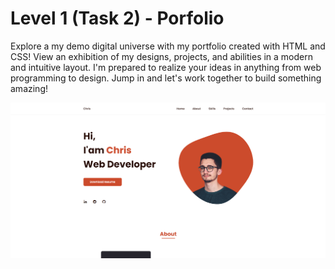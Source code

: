 # Level 1 (Task 2) - Porfolio

Explore a my demo digital universe with my portfolio created with HTML and CSS! View an exhibition of my designs, projects, and abilities in a modern and intuitive layout. I'm prepared to realize your ideas in anything from web programming to design. Jump in and let's work together to build something amazing!

![Portfolio](./images/preview.png)
